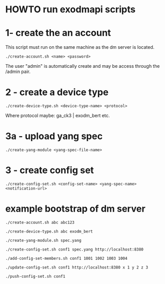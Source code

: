 HOWTO run exodmapi scripts
======================

# 1- create the an account

This script must run on the same machine as the dm server is located.

    ./create-account.sh <name> <password>

The user "admin" is automatically create and may be access through the
<name>/admin pair.

# 2 - create a device type

    ./create-device-type.sh <device-type-name> <protocol>

Where protocol maybe: ga_ck3 | exodm\_bert etc.

# 3a - upload yang spec 

    ./create-yang-module <yang-spec-file-name>

# 3 - create config set

    ./create-config-set.sh <config-set-name> <yang-spec-name> <notification-url>

# example bootstrap of dm server

    ./create-account.sh abc abc123
	
    ./create-device-type.sh abc exodm_bert
	
    ./create-yang-module.sh spec.yang
	
    ./create-config-set.sh conf1 spec.yang http://localhost:8380

	./add-config-set-members.sh conf1 1001 1002 1003 1004
	
    ./update-config-set.sh conf1 http://localhost:8380 x 1 y 2 z 3

    ./push-config-set.sh conf1
	
